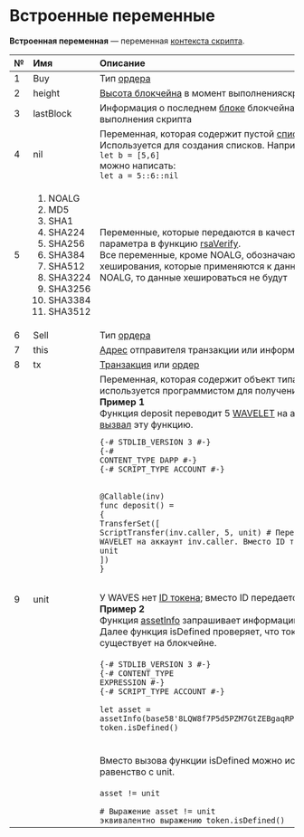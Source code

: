 # Встроенные переменные

**Встроенная переменная** — переменная [контекста скрипта](/ride/script/script-context.md).

| № | Имя | Описание |
| :--- | :--- | :--- |
| 1 | Buy | Тип [ордера](/blockchain/order.md) |
| 2 | height | [Высота блокчейна](/blockchain/blockchain/blockchain-height.md) в момент выполненияскрипта |
| 3 | lastBlock | Информация о последнем [блоке](/blockchain/block.md) блокчейна в момент выполнения скрипта |
| 4 | nil | Переменная, которая содержит пустой [список](/ride/data-types/list.md).<br>Используется для создания списков. Например, вместо:<br>```let b = [5,6]```<br> можно написать:<br>```let a = 5::6::nil``` |
| 5 | <ol><li>NOALG</li><li>MD5</li><li>SHA1</li><li>SHA224</li><li>SHA256</li><li>SHA384</li><li>SHA512</li><li>SHA3224</li> <li>SHA3256</li><li>SHA3384</li><li>SHA3512</li></ol> |Переменные, которые передаются в качестве первого параметра в  функцию [rsaVerify](/ride/functions/built-in-functions/verification-functions.md).<br> Все переменные, кроме NOALG, обозначают алгоритмы хеширования, которые применяются к данным. Если передать NOALG, то данные хешироваться не будут|
| 6 | Sell | Тип [ордера](/blockchain/order.md) |
| 7 | this | [Адрес](/blockchain/address.md) отправителя транзакции или информация о [токене](/blockchain/token.md) |
| 8 | tx | [Транзакция](/blockchain/transaction.md) или [ордер](/blockchain/order.md) |
| 9 | unit | Переменная, которая содержит объект типа [Unit](ru/ride/data-types/unit.md). Переменная используется программистом для получения объекта типа Unit. <br>**Пример 1**<br> Функция deposit переводит 5 [WAVELET](/blockchain/token/wavelet.md) на аккаунт, который [вызвал](/ride/functions/callable-function.md) эту функцию.<br> <pre><code class=“lang-ride”>{-# STDLIB_VERSION 3 #-}<br>{-# CONTENT_TYPE DAPP #-}<br>{-# SCRIPT_TYPE ACCOUNT #-} <br><br>@Callable(inv)<br>func deposit() = {<br>TransferSet([<br>ScriptTransfer(inv.caller, 5, unit) # Перевести 5 WAVELET на аккаунт inv.caller. Вместо ID токена указан unit<br>])<br>}</code></pre><br> У WAVES нет [ID токена](/blockchain/token/token-id.md); вместо ID передается unit.<br>**Пример 2**<br>Функция [assetInfo](/ride/functions/built-in-functions/blockchain-functions.md) запрашивает информацию о токене по его ID. Далее функция isDefined проверяет, что токен с таким ID существует на блокчейне.<br><br><code>{-# STDLIB_VERSION 3 #-}<br>{-# CONTENT_TYPE EXPRESSION #-}<br>{-# SCRIPT_TYPE ACCOUNT #-}<br><br>let asset = assetInfo(base58'8LQW8f7P5d5PZM7GtZEBgaqRPGSzS3DfPuiXrURJ4AJS')<br>token.isDefined()</code> <br><br><br>Вместо вызова функции isDefined можно использовать равенство с unit.<br><br><code>asset != unit<br><br># Выражение asset != unit эквивалентно выражению token.isDefined()</code> |
